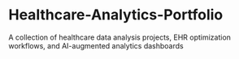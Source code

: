 # Healthcare-Analytics-Portfolio
A collection of healthcare data analysis projects, EHR optimization workflows, and AI-augmented analytics dashboards
